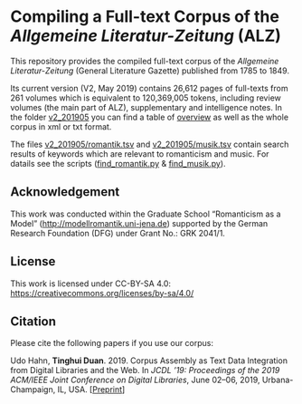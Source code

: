# Compiling a Full-text Corpus of the *Allgemeine Literatur-Zeitung* (ALZ)

This repository provides the compiled full-text corpus of the *Allgemeine Literatur-Zeitung* (General Literature Gazette) published from 1785 to 1849.

Its current version (V2, May 2019) contains 26,612 pages of full-texts from 261 volumes which is equivalent to 120,369,005 tokens, including review volumes (the main part of ALZ), supplementary and intelligence notes. In the folder [v2_201905](v2_201905) you can find a table of [overview](v2_201905/ALZ_V2_Overview.tsv) as well as the whole corpus in xml or txt format.

The files [v2_201905/romantik.tsv](v2_201905/romantik.tsv) and [v2_201905/musik.tsv](v2_201905/musik.tsv) contain search results of keywords which are relevant to romanticism and music. For datails see the scripts ([find_romantik.py](v2_201905/romantik.py) & [find_musik.py](v2_201905/musik.py)).

## Acknowledgement
This work was conducted within the Graduate School “Romanticism as a Model” (http://modellromantik.uni-jena.de) supported by the German Research Foundation (DFG) under Grant No.: GRK 2041/1.

## License
This work is licensed under CC-BY-SA 4.0: https://creativecommons.org/licenses/by-sa/4.0/

## Citation
Please cite the following papers if you use our corpus:

Udo Hahn, **Tinghui Duan**. 2019. Corpus Assembly as Text Data Integration from Digital Libraries and the Web. In *JCDL ’19: Proceedings of the 2019 ACM/IEEE Joint Conference on Digital Libraries*, June 02–06, 2019, Urbana-Champaign, IL, USA. [[Preprint](https://julielab.de/downloads/publications/papers/Hahn_Duan_2019_JCDL.pdf)]
